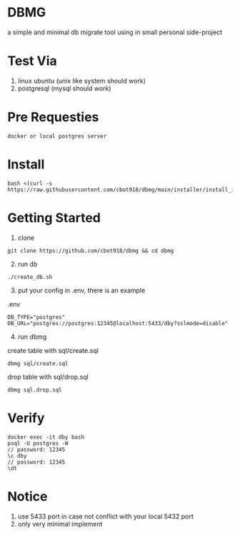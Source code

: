 # DBMG
a simple and minimal db migrate tool using in small personal side-project 

# Test Via
1. linux ubuntu (unix like system should work)
2. postgresql (mysql should work)

# Pre Requesties
```
docker or local postgres server
```

# Install
```
bash <(curl -s https://raw.githubusercontent.com/cbot918/dbmg/main/installer/install_in_linux.sh)
```

# Getting Started
1. clone
```
git clone https://github.com/cbot918/dbmg && cd dbmg
```

2. run db
```
./create_db.sh
```

3. put your config in .env, there is an example

.env
```
DB_TYPE="postgres"
DB_URL="postgres://postgres:12345@localhost:5433/dby?sslmode=disable"
```

4. run dbmg

create table with sql/create.sql
```
dbmg sql/create.sql
```
drop table with sql/drop.sql
```
dbmg sql.drop.sql
```

# Verify
```
docker exec -it dby bash
psql -U postgres -W
// password: 12345
\c dby
// password: 12345
\dt
```

# Notice
1. use 5433 port in case not conflict with your local 5432 port
2. only very minimal implement 